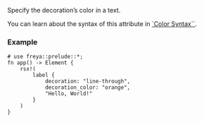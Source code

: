 Specify the decoration’s color in a text.

You can learn about the syntax of this attribute in
[`Color Syntax``](crate::_docs::color_syntax).

### Example

```rust, no_run
# use freya::prelude::*;
fn app() -> Element {
    rsx!(
        label {
            decoration: "line-through",
            decoration_color: "orange",
            "Hello, World!"
        }
    )
}
```
